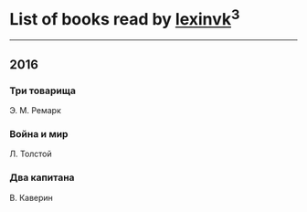 # List of books read by [lexinvk](http://vk.com/id170278332)<sup>3</sup>
---

## 2016

### Три товарища
Э. М. Ремарк


### Война и мир
Л. Толстой


### Два капитана
В. Каверин



